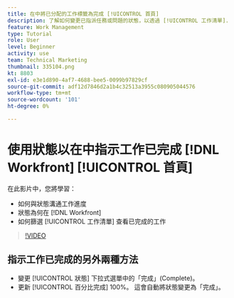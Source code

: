 ```yaml
---
title: 在中將已分配的工作標籤為完成 [!UICONTROL 首頁]
description: 了解如何變更已指派任務或問題的狀態，以透過 [!UICONTROL 工作清單]. 然後篩選清單，只查看已完成的工作。
feature: Work Management
type: Tutorial
role: User
level: Beginner
activity: use
team: Technical Marketing
thumbnail: 335104.png
kt: 8803
exl-id: e3e1d890-4af7-4688-bee5-0099b97829cf
source-git-commit: adf12d7846d2a1b4c32513a3955c080905044576
workflow-type: tm+mt
source-wordcount: '101'
ht-degree: 0%

---
```


# 使用狀態以在中指示工作已完成 [!DNL Workfront] [!UICONTROL 首頁]

在此影片中，您將學習：

* 如何與狀態溝通工作進度
* 狀態為何在 [!DNL  Workfront]
* 如何篩選 [!UICONTROL 工作清單] 查看已完成的工作

>[!VIDEO](https://video.tv.adobe.com/v/335104/?quality=12)


## 指示工作已完成的另外兩種方法

* 變更 [!UICONTROL 狀態] 下拉式選單中的「完成」(Complete)。
* 更新 [!UICONTROL 百分比完成] 100%。 這會自動將狀態變更為「完成」。

<!---
learn more URLs
--->
